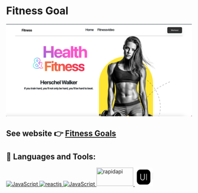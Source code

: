 # Fitness Goal

<img src='src/assets/nextui.png' />

## See  website 👉 [Fitness Goals](https://nextui-byy.pages.dev/)

## 🚀 Languages and Tools:
<p align="left"> 
  <a href="https://developer.mozilla.org/en-US/docs/Web/JavaScript" target="_blank"> <img src="https://img.icons8.com/color/48/000000/javascript.png" title="JavaScript"/> </a>
  <a href="https://reactjs.org/" target="_blank"> <img src="https://img.icons8.com/color/2x/react-native.png" width="50" title="reactjs"/> </a>
  <a href="https://developer.mozilla.org/en-US/docs/Web/JavaScript" target="_blank"> <img src="https://icons8.com/vue-static/landings/app/tabs/icon-google.png" width="50" title="JavaScript"/> </a>
  <a href="https://rapidapi.com/justin-WFnsXH_t6/api/exercisedb/" target="_blank"> <img src="https://rapidapi.com/static-assets/default/logo-c337a41f-ea8a-4c2f-bfc0-ab1882c41f76.svg" width="100" height="50" title="rapidapi"/> </a>
  <a href="https://nextui.org/" target="_blank"> <img src="src/assets/nextui.jpg" width="50" height="50" title="nextui"/> </a>
</p>

